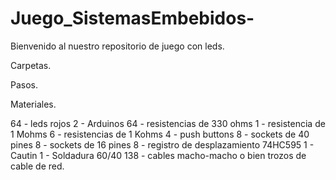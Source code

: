 # Juego_SistemasEmbebidos-

Bienvenido al nuestro repositorio de juego con leds.

Carpetas.


Pasos.



Materiales.

64 - leds rojos
2 - Arduinos
64 - resistencias de 330 ohms
1 - resistencia de 1 Mohms
6 - resistencias de 1 Kohms
4 - push buttons
8 - sockets de 40 pines
8 - sockets de 16 pines
8 - registro de desplazamiento 74HC595
1 - Cautin
1 - Soldadura 60/40
138 - cables macho-macho o bien trozos de cable de red.


